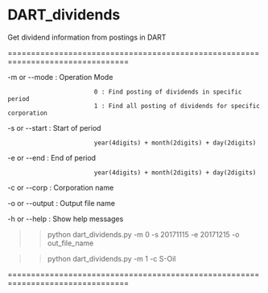 # DART_dividends

Get dividend information from postings in DART

================================================================================

-m or --mode <number>   :  Operation Mode
                            
                            0 : Find posting of dividends in specific period
                            1 : Find all posting of dividends for specific corporation
                            
-s or --start <number>  :  Start of period
  
                            year(4digits) + month(2digits) + day(2digits)
-e or --end <number>    :  End of period
  
                            year(4digits) + month(2digits) + day(2digits)
                            
-c or --corp <name>     :  Corporation name
  
-o or --output <name>	:  Output file name
  
-h or --help            :  Show help messages

<Example>
  
>> python dart_dividends.py -m 0 -s 20171115 -e 20171215 -o out_file_name

>> python dart_dividends.py -m 1 -c S-Oil

================================================================================
  
